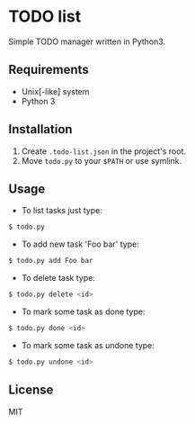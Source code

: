 # TODO list

Simple TODO manager written in Python3.

## Requirements
- Unix[-like] system
- Python 3

## Installation
1. Create `.todo-list.json` in the project's root.
2. Move `todo.py` to your `$PATH` or use symlink.

## Usage
* To list tasks just type:
```bash
$ todo.py
```
* To add new task 'Foo bar' type:
```bash
$ todo.py add Foo bar
```
* To delete task type:
```bash
$ todo.py delete <id>
```
* To mark some task as done type:
```bash
$ todo.py done <id>
```
* To mark some task as undone type:
```bash
$ todo.py undone <id>
```

## License
MIT
